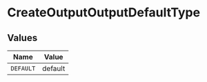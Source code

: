 # CreateOutputOutputDefaultType


## Values

| Name      | Value     |
| --------- | --------- |
| `DEFAULT` | default   |
